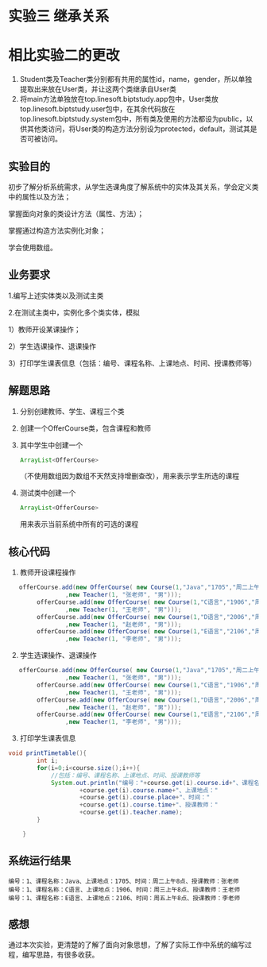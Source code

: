 # 实验三 继承关系

# 相比实验二的更改

1. Student类及Teacher类分别都有共用的属性id，name，gender，所以单独提取出来放在User类，并让这两个类继承自User类
2. 将main方法单独放在top.linesoft.biptstudy.app包中，User类放top.linesoft.biptstudy.user包中，在其余代码放在top.linesoft.biptstudy.system包中，所有类及使用的方法都设为public，以供其他类访问，将User类的构造方法分别设为protected，default，测试其是否可被访问。

## 实验目的

初步了解分析系统需求，从学生选课角度了解系统中的实体及其关系，学会定义类中的属性以及方法；

掌握面向对象的类设计方法（属性、方法）；

掌握通过构造方法实例化对象；

学会使用数组。

## 业务要求

1.编写上述实体类以及测试主类

2.在测试主类中，实例化多个类实体，模拟

1）教师开设某课操作；

2）学生选课操作、退课操作

3）打印学生课表信息（包括：编号、课程名称、上课地点、时间、授课教师等）

## 解题思路

1. 分别创建教师、学生、课程三个类

1. 创建一个OfferCourse类，包含课程和教师

2. 其中学生中创建一个

   ```java
   ArrayList<OfferCourse>
   ```

   （不使用数组因为数组不天然支持增删查改），用来表示学生所选的课程

3. 测试类中创建一个 

   ```java
   ArrayList<OfferCourse>
   ```
   
   用来表示当前系统中所有的可选的课程
   

## 核心代码

1. 教师开设课程操作

```java
   offerCourse.add(new OfferCourse( new Course(1,"Java","1705","周二上午8点")
                ,new Teacher(1, "张老师", "男")));
        offerCourse.add(new OfferCourse( new Course(1,"C语言","1906","周三上午8点")
                ,new Teacher(1, "王老师", "男")));
        offerCourse.add(new OfferCourse( new Course(1,"D语言","2006","周四上午8点")
                ,new Teacher(1, "赵老师", "男")));
        offerCourse.add(new OfferCourse( new Course(1,"E语言","2106","周五上午8点")
                ,new Teacher(1, "李老师", "男")));
```

2. 学生选课操作、退课操作

```java
   offerCourse.add(new OfferCourse( new Course(1,"Java","1705","周二上午8点")
                ,new Teacher(1, "张老师", "男")));
        offerCourse.add(new OfferCourse( new Course(1,"C语言","1906","周三上午8点")
                ,new Teacher(1, "王老师", "男")));
        offerCourse.add(new OfferCourse( new Course(1,"D语言","2006","周四上午8点")
                ,new Teacher(1, "赵老师", "男")));
        offerCourse.add(new OfferCourse( new Course(1,"E语言","2106","周五上午8点")
                ,new Teacher(1, "李老师", "男")));
```

3. 打印学生课表信息

```java
void printTimetable(){
        int i;
        for(i=0;i<course.size();i++){
            //包括：编号、课程名称、上课地点、时间、授课教师等
            System.out.println("编号："+course.get(i).course.id+"、课程名称："
                    +course.get(i).course.name+"、上课地点："
                    +course.get(i).course.place+"、时间："
                    +course.get(i).course.time+"、授课教师："
                    +course.get(i).teacher.name);
        }

    }
```

## 系统运行结果

```
编号：1、课程名称：Java、上课地点：1705、时间：周二上午8点、授课教师：张老师
编号：1、课程名称：C语言、上课地点：1906、时间：周三上午8点、授课教师：王老师
编号：1、课程名称：E语言、上课地点：2106、时间：周五上午8点、授课教师：李老师
```
## 感想

通过本次实验，更清楚的了解了面向对象思想，了解了实际工作中系统的编写过程，编写思路，有很多收获。
